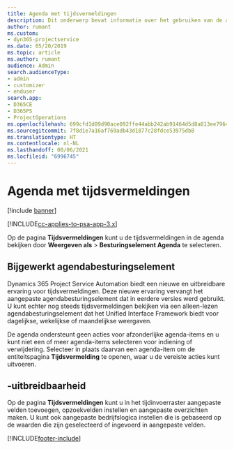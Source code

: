 ```yaml
---
title: Agenda met tijdsvermeldingen
description: Dit onderwerp bevat informatie over het gebruiken van de agenda met tijdsvermeldingen.
author: rumant
ms.custom:
- dyn365-projectservice
ms.date: 05/20/2019
ms.topic: article
ms.author: rumant
audience: Admin
search.audienceType:
- admin
- customizer
- enduser
search.app:
- D365CE
- D365PS
- ProjectOperations
ms.openlocfilehash: 699cfd1d89d90ace092ffe44abb242ab91464d5d8a813ee7964e923abe245d21
ms.sourcegitcommit: 7f8d1e7a16af769adb43d1877c28fdce53975db8
ms.translationtype: HT
ms.contentlocale: nl-NL
ms.lasthandoff: 08/06/2021
ms.locfileid: "6996745"
---
```

# <a name="time-entry-calendar"></a>Agenda met tijdsvermeldingen

[!include [banner](../includes/psa-now-project-operations.md)]

[!INCLUDE[cc-applies-to-psa-app-3.x](../includes/cc-applies-to-psa-app-3x.md)]

Op de pagina **Tijdsvermeldingen** kunt u de tijdsvermeldingen in de agenda bekijken door **Weergeven als** \> **Besturingselement Agenda** te selecteren.

## <a name="updated-calendar-control"></a>Bijgewerkt agendabesturingselement

Dynamics 365 Project Service Automation biedt een nieuwe en uitbreidbare ervaring voor tijdsvermeldingen. Deze nieuwe ervaring vervangt het aangepaste agendabesturingselement dat in eerdere versies werd gebruikt. U kunt echter nog steeds tijdsvermeldingen bekijken via een alleen-lezen agendabesturingselement dat het Unified Interface Framework biedt voor dagelijkse, wekelijkse of maandelijkse weergaven.

De agenda ondersteunt geen acties voor afzonderlijke agenda-items en u kunt niet een of meer agenda-items selecteren voor indiening of verwijdering. Selecteer in plaats daarvan een agenda-item om de entiteitspagina **Tijdsvermelding** te openen, waar u de vereiste acties kunt uitvoeren.

## <a name="extensibility"></a>-uitbreidbaarheid

Op de pagina **Tijdsvermeldingen** kunt u in het tijdinvoerraster aangepaste velden toevoegen, opzoekvelden instellen en aangepaste overzichten maken. U kunt ook aangepaste bedrijfslogica instellen die is gebaseerd op de waarden die zijn geselecteerd of ingevoerd in aangepaste velden.


[!INCLUDE[footer-include](../includes/footer-banner.md)]